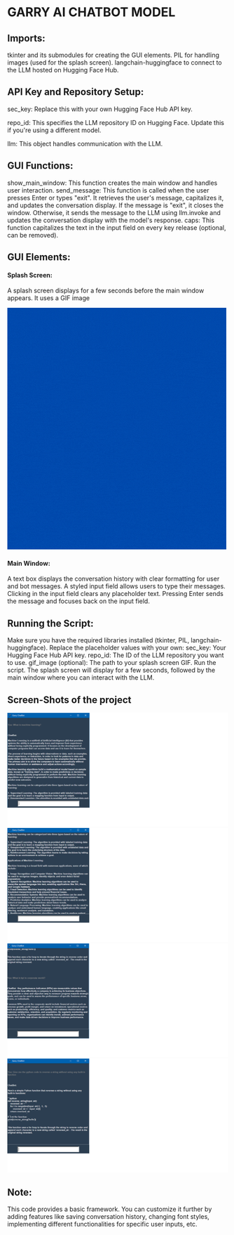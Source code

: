 # GARRY AI CHATBOT MODEL

## Imports:

tkinter and its submodules for creating the GUI elements.
PIL for handling images (used for the splash screen).
langchain-huggingface to connect to the LLM hosted on Hugging Face Hub.

## API Key and Repository Setup:

sec_key: Replace this with your own Hugging Face Hub API key.

repo_id: This specifies the LLM repository ID on Hugging Face. Update this if you're using a different model.

llm: This object handles communication with the LLM.

## GUI Functions:

show_main_window: This function creates the main window and handles user interaction.
send_message: This function is called when the user presses Enter or types "exit".
It retrieves the user's message, capitalizes it, and updates the conversation display.
If the message is "exit", it closes the window.
Otherwise, it sends the message to the LLM using llm.invoke and updates the conversation display with the model's response.
caps: This function capitalizes the text in the input field on every key release (optional, can be removed).

## GUI Elements:


#### Splash Screen:

A splash screen displays for a few seconds before the main window appears.
It uses a GIF image

![Image description](./Garry_AI.gif)

#### Main Window:

A text box displays the conversation history with clear formatting for user and bot messages.
A styled input field allows users to type their messages.
Clicking in the input field clears any placeholder text.
Pressing Enter sends the message and focuses back on the input field.

## Running the Script:

Make sure you have the required libraries installed (tkinter, PIL, langchain-huggingface).
Replace the placeholder values with your own:
sec_key: Your Hugging Face Hub API key.
repo_id: The ID of the LLM repository you want to use.
gif_image (optional): The path to your splash screen GIF.
Run the script. The splash screen will display for a few seconds, followed by the main window where you can interact with the LLM.

## Screen-Shots of the project

![Image description](./image_assets/ml_ans1.png)
![Image description](./image_assets/ml-ans2.png)
![Image description](./image_assets/kpi.png)
![Image description](./image_assets/rev_code.png)




## Note:

This code provides a basic framework. You can customize it further by adding features like saving conversation history, changing font styles, implementing different functionalities for specific user inputs, etc.

